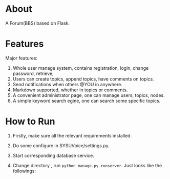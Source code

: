 # About

A Forum(BBS) based on Flask.



# Features

Major features:

1. Whole user manage system, contains registration, login, change password, retrieve;
2. Users can create topics, append topics, have comments on topics.
3. Send notifications when others @YOU in anywhere.
4. Markdown supported, whether in topics or comments.
5. A convenient administrator page, one can manage users, topics, nodes.
6. A simple keyword search egine, one can search some specific topics.

# How to Run

1. Firstly, make sure all the relevant requirements installed.
2. Do some configure in SYSUVoice/settings.py.



3. Start corresponding database service.
4. Change directory  , run `python manage.py runserver`.  Just looks like the followings:


